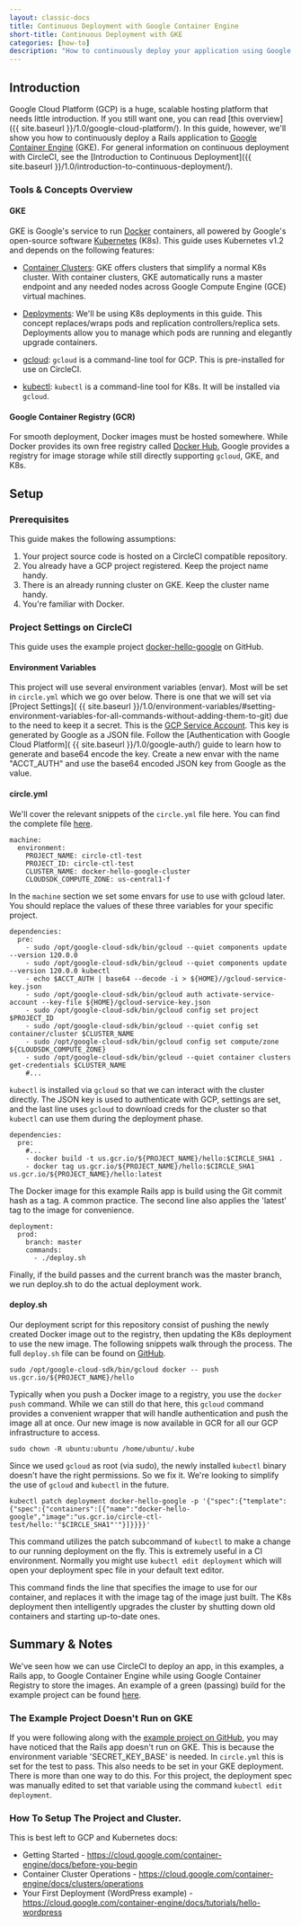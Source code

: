 ```yaml
---
layout: classic-docs
title: Continuous Deployment with Google Container Engine
short-title: Continuous Deployment with GKE
categories: [how-to]
description: "How to continuously deploy your application using Google Container Engine, Google Container Registry, and CircleCI."
---
```


## Introduction
Google Cloud Platform (GCP) is a huge, scalable hosting platform that needs little introduction. If you still want one, you can read [this overview]({{ site.baseurl }}/1.0/google-cloud-platform/). In this guide, however, we'll show you how to continuously deploy a Rails application to [Google Container Engine](https://cloud.google.com/container-engine/) (GKE). For general information on continuous deployment with CircleCI, see the [Introduction to Continuous Deployment]({{ site.baseurl }}/1.0/introduction-to-continuous-deployment/).

### Tools & Concepts Overview

#### GKE
GKE is Google's service to run [Docker](https://www.docker.com/) containers, all powered by Google's open-source software [Kubernetes](http://kubernetes.io/) (K8s). This guide uses Kubernetes v1.2 and depends on the following features:

- [Container Clusters](https://cloud.google.com/container-engine/docs/clusters/): GKE offers clusters that simplify a normal K8s cluster. With container clusters, GKE automatically runs a master endpoint and any needed nodes across Google Compute Engine (GCE) virtual machines.

- [Deployments](http://kubernetes.io/docs/user-guide/deployments/): We'll be using K8s deployments in this guide. This concept replaces/wraps pods and replication controllers/replica sets. Deployments allow you to manage which pods are running and elegantly upgrade containers.

- [gcloud](https://cloud.google.com/sdk/gcloud/): `gcloud` is a command-line tool for GCP. This is pre-installed for use on CircleCI.

- [kubectl](http://kubernetes.io/docs/user-guide/kubectl-overview/): `kubectl` is a command-line tool for K8s. It will be installed via `gcloud`.

#### Google Container Registry (GCR)
For smooth deployment, Docker images must be hosted somewhere. While Docker provides its own free registry called [Docker Hub](https://hub.docker.com/), Google provides a registry for image storage while still directly supporting `gcloud`, GKE, and K8s.

## Setup

### Prerequisites
This guide makes the following assumptions:

1. Your project source code is hosted on a CircleCI compatible repository.
2. You already have a GCP project registered. Keep the project name handy.
3. There is an already running cluster on GKE. Keep the cluster name handy.
4. You're familiar with Docker.

### Project Settings on CircleCI
This guide uses the example project [docker-hello-google](https://github.com/circleci/docker-hello-google) on GitHub.

#### Environment Variables
This project will use several environment variables (envar). Most will be set
in `circle.yml` which we go over below. There is one that we will set via
[Project Settings]( {{ site.baseurl }}/1.0/environment-variables/#setting-environment-variables-for-all-commands-without-adding-them-to-git)
due to the need to keep it a secret. This is the
[GCP Service Account](https://cloud.google.com/storage/docs/authentication#service_accounts).
This key is generated by Google as a JSON file. Follow the
[Authentication with Google Cloud Platform]( {{ site.baseurl }}/1.0/google-auth/)
guide to learn how to generate and base64 encode the key. Create a new envar
with the name "ACCT_AUTH" and use the base64 encoded JSON key from
Google as the value.

#### circle.yml
We'll cover the relevant snippets of the `circle.yml` file here. You can find
the complete file [here](https://github.com/circleci/docker-hello-google/blob/master/circle.yml).

```
machine:
  environment:
    PROJECT_NAME: circle-ctl-test
    PROJECT_ID: circle-ctl-test
    CLUSTER_NAME: docker-hello-google-cluster
    CLOUDSDK_COMPUTE_ZONE: us-central1-f
```

In the `machine` section we set some envars for use to use with gcloud later.
You should replace the values of these three variables for your specific project.

```
dependencies:
  pre:
    - sudo /opt/google-cloud-sdk/bin/gcloud --quiet components update --version 120.0.0
    - sudo /opt/google-cloud-sdk/bin/gcloud --quiet components update --version 120.0.0 kubectl
    - echo $ACCT_AUTH | base64 --decode -i > ${HOME}//gcloud-service-key.json
    - sudo /opt/google-cloud-sdk/bin/gcloud auth activate-service-account --key-file ${HOME}/gcloud-service-key.json
    - sudo /opt/google-cloud-sdk/bin/gcloud config set project $PROJECT_ID
    - sudo /opt/google-cloud-sdk/bin/gcloud --quiet config set container/cluster $CLUSTER_NAME
    - sudo /opt/google-cloud-sdk/bin/gcloud config set compute/zone ${CLOUDSDK_COMPUTE_ZONE}
    - sudo /opt/google-cloud-sdk/bin/gcloud --quiet container clusters get-credentials $CLUSTER_NAME
    #...
```

`kubectl` is installed via `gcloud` so that we can interact with the cluster
directly. The JSON key is used to authenticate with GCP, settings are set, and
the last line uses `gcloud` to download creds for the cluster so that `kubectl`
can use them during the deployment phase.

```
dependencies:
  pre:
    #...
    - docker build -t us.gcr.io/${PROJECT_NAME}/hello:$CIRCLE_SHA1 .
    - docker tag us.gcr.io/${PROJECT_NAME}/hello:$CIRCLE_SHA1 us.gcr.io/${PROJECT_NAME}/hello:latest
```

The Docker image for this example Rails app is build using the Git commit hash
as a tag. A common practice. The second line also applies the 'latest' tag to
the image for convenience.

```
deployment:
  prod:
    branch: master
    commands:
      - ./deploy.sh
```

Finally, if the build passes and the current branch was the master branch, we
run deploy.sh to do the actual deployment work.

#### deploy.sh
Our deployment script for this repository consist of pushing the newly created
Docker image out to the registry, then updating the K8s deployment to use the
new image. The following snippets walk through the process. The full
`deploy.sh` file can be found on
[GitHub](https://github.com/circleci/docker-hello-google/blob/master/deploy.sh).

```
sudo /opt/google-cloud-sdk/bin/gcloud docker -- push us.gcr.io/${PROJECT_NAME}/hello
```

Typically when you push a Docker image to a registry, you use the `docker push`
command. While we can still do that here, this `gcloud` command provides a
convenient wrapper that will handle authentication and push the image all at
once. Our new image is now available in GCR for all our GCP infrastructure to
access.

```
sudo chown -R ubuntu:ubuntu /home/ubuntu/.kube
```

Since we used `gcloud` as root (via sudo), the newly installed `kubectl` binary
doesn't have the right permissions. So we fix it. We're looking to simplify
the use of `gcloud` and `kubectl` in the future.

```
kubectl patch deployment docker-hello-google -p '{"spec":{"template":{"spec":{"containers":[{"name":"docker-hello-google","image":"us.gcr.io/circle-ctl-test/hello:'"$CIRCLE_SHA1"'"}]}}}}'

```

This command utilizes the patch subcommand of `kubectl` to make a change to our
running deployment on the fly. This is extremely useful in a CI environment.
Normally you might use `kubectl edit deployment` which will open your
deployment spec file in your default text editor.

This command finds the line that specifies the image to use for our container,
and replaces it with the image tag of the image just built. The K8s deployment
then intelligently upgrades the cluster by shutting down old containers and
starting up-to-date ones.

## Summary & Notes
We've seen how we can use CircleCI to deploy an app, in this examples, a Rails
app, to Google Container Engine while using Google Container Registry to store
the images. An example of a green (passing) build for the example project can
be found [here](https://circleci.com/gh/circleci/docker-hello-google/43).

### The Example Project Doesn't Run on GKE
If you were following along with the
[example project on GitHub](https://github.com/circleci/docker-hello-google),
you may have noticed that the Rails app doesn't run on GKE. This is because the
environment variable 'SECRET_KEY_BASE' is needed. In `circle.yml` this is set
for the test to pass. This also needs to be set in your GKE deployment. There
is more than one way to do this. For this project, the deployment spec was
manually edited to set that variable using the command
`kubectl edit deployment`.

### How To Setup The Project and Cluster.
This is best left to GCP and Kubernetes docs:

* Getting Started - <https://cloud.google.com/container-engine/docs/before-you-begin>
* Container Cluster Operations - <https://cloud.google.com/container-engine/docs/clusters/operations>
* Your First Deployment (WordPress example) - <https://cloud.google.com/container-engine/docs/tutorials/hello-wordpress>
